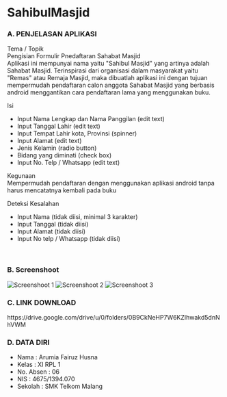 # SahibulMasjid

### A. PENJELASAN APLIKASI

Tema / Topik
<br> Pengisian Formulir Pnedaftaran Sahabat Masjid
<br> Aplikasi ini mempunyai nama yaitu "Sahibul Masjid" yang artinya adalah Sahabat Masjid. Terinspirasi dari organisasi dalam masyarakat yaitu "Remas" atau Remaja Masjid, maka dibuatlah aplikasi ini dengan tujuan mempermudah pendaftaran calon anggota Sahabat Masjid yang berbasis android menggantikan cara pendaftaran lama yang menggunakan buku.

Isi
- Input Nama Lengkap dan Nama Panggilan (edit text)
- Input Tanggal Lahir (edit text)
- Input Tempat Lahir kota, Provinsi (spinner)
- Input Alamat (edit text)
- Jenis Kelamin (radio button)
- Bidang yang diminati (check box)
- Input No. Telp / Whatsapp (edit text)

Kegunaan
<br> Mempermudah pendaftaran dengan menggunakan aplikasi android tanpa harus mencatatnya kembali pada buku

Deteksi Kesalahan
- Input Nama (tidak diisi, minimal 3 karakter)
- Input Tanggal (tidak diisi)
- Input Alamat (tidak diisi)
- Input No telp / Whatsapp (tidak diisi)

<br>

### B. Screenshoot

![Screenshoot 1](http://s21.postimg.org/4nhmht35z/image_1.png) 
![Screenshoot 2](http://s22.postimg.org/k82sdhhf5/image_2.png)
![Screenshoot 3](http://s12.postimg.org/nxy229p4d/image_3.png)

### C. LINK DOWNLOAD

<p> https://drive.google.com/drive/u/0/folders/0B9CkNeHP7W6KZlhwakd5dnNhVWM 

<br>

### D. DATA DIRI
- Nama      : Arumia Fairuz Husna
- Kelas     : XI RPL 1
- No. Absen : 06
- NIS       : 4675/1394.070
- Sekolah   : SMK Telkom Malang 
